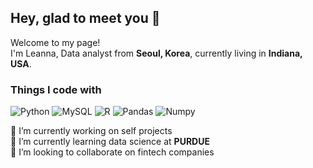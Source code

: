## Hey, glad to meet you 👋

<!--
**LeannaJ/LeannaJ** is a ✨ _special_ ✨ repository because its `README.md` (this file) appears on your GitHub profile.

Here are some ideas to get you started:

- 🔭 I’m currently working on projects with companies in USA
- 🌱 I’m currently learning data science at PURDUE
- 👯 I’m looking to collaborate on digital product companies
- 🤔 I’m looking for help with ...
- 💬 Ask me about ...
- 📫 How to reach me: 
- 😄 Pronouns: she/her
- ⚡ Fun fact: ...
-->

<p>Welcome to my page! </br> I'm Leanna, Data analyst from <b>Seoul, Korea</b>, currently living in <b>Indiana, USA</b>. </p>
<h3>Things I code with</h3>
<p>
  <img alt="Python" src="https://img.shields.io/badge/-Python-45b8d8?style=flat-square&logo=Python&logoColor=white" />
  <img alt="MySQL" src="https://img.shields.io/badge/-MySQL-8DD6F9?style=flat-square&logo=MySQL&logoColor=white" /> 
  <img alt="R" src="https://img.shields.io/badge/-R-46a2f1?style=flat-square&logo=R&logoColor=white" />
  <img alt="Pandas" src="https://img.shields.io/badge/-Pandas-2088FF?style=flat-square&logo=Pandas&logoColor=white" />
  <img alt="Numpy" src="https://img.shields.io/badge/-Numpy-1a73e8?style=flat-square&logo=Numpy&logoColor=white" />
</p>
<p>🔭 I’m currently working on self projects </br> 🌱 I’m currently learning data science at <b>PURDUE</b> </br> 👯 I’m looking to collaborate on fintech companies </p>
